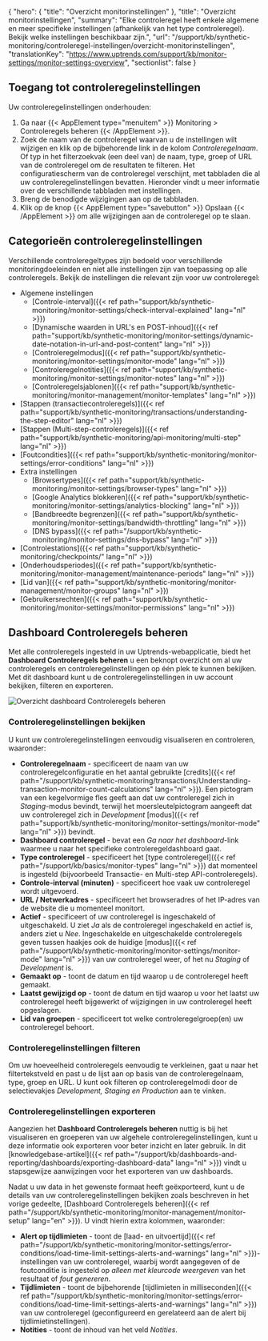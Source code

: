 {
  "hero": {
    "title": "Overzicht monitorinstellingen"
  },
  "title": "Overzicht monitorinstellingen",
  "summary": "Elke controleregel heeft enkele algemene en meer specifieke instellingen (afhankelijk van het type controleregel). Bekijk welke instellingen beschikbaar zijn.",
  "url": "/support/kb/synthetic-monitoring/controleregel-instellingen/overzicht-monitorinstellingen",
  "translationKey": "https://www.uptrends.com/support/kb/monitor-settings/monitor-settings-overview",
  "sectionlist": false
}

## Toegang tot controleregelinstellingen

Uw controleregelinstellingen onderhouden:

1. Ga naar {{< AppElement type="menuitem" >}} Monitoring > Controleregels beheren {{< /AppElement >}}.
2. Zoek de naam van de controleregel waarvan u de instellingen wilt wijzigen en klik op de bijbehorende link in de kolom *Controleregelnaam*. Of typ in het filterzoekvak (een deel van) de naam, type, groep of URL van de controleregel om de resultaten te filteren.
    Het configuratiescherm van de controleregel verschijnt, met tabbladen die al uw controleregelinstellingen bevatten. Hieronder vindt u meer informatie over de verschillende tabbladen met instellingen.
3. Breng de benodigde wijzigingen aan op de tabbladen.
4. Klik op de knop {{< AppElement type="savebutton" >}} Opslaan {{< /AppElement >}} om alle wijzigingen aan de controleregel op te slaan.

## Categorieën controleregelinstellingen

Verschillende controleregeltypes zijn bedoeld voor verschillende monitoringdoeleinden en niet alle instellingen zijn van toepassing op alle controleregels. Bekijk de instellingen die relevant zijn voor uw controleregel:
- Algemene instellingen
   - [Controle-interval]({{< ref path="support/kb/synthetic-monitoring/monitor-settings/check-interval-explained" lang="nl" >}})
   - [Dynamische waarden in URL's en POST-inhoud]({{< ref path="support/kb/synthetic-monitoring/monitor-settings/dynamic-date-notation-in-url-and-post-content" lang="nl" >}})
   - [Controleregelmodus]({{< ref path="support/kb/synthetic-monitoring/monitor-settings/monitor-mode" lang="nl" >}})
   - [Controleregelnotities]({{< ref path="support/kb/synthetic-monitoring/monitor-settings/monitor-notes" lang="nl" >}})
   - [Controleregelsjablonen]({{< ref path="support/kb/synthetic-monitoring/monitor-management/monitor-templates" lang="nl" >}})
- [Stappen (transactiecontroleregels)]({{< ref path="support/kb/synthetic-monitoring/transactions/understanding-the-step-editor" lang="nl" >}})
- [Stappen (Multi-step-controleregels)]({{< ref path="support/kb/synthetic-monitoring/api-monitoring/multi-step" lang="nl" >}})
- [Foutcondities]({{< ref path="support/kb/synthetic-monitoring/monitor-settings/error-conditions" lang="nl" >}})
- Extra instellingen
   - [Browsertypes]({{< ref path="support/kb/synthetic-monitoring/monitor-settings/browser-types" lang="nl" >}})
   - [Google Analytics blokkeren]({{< ref path="support/kb/synthetic-monitoring/monitor-settings/analytics-blocking" lang="nl" >}})
   - [Bandbreedte begrenzen]({{< ref path="support/kb/synthetic-monitoring/monitor-settings/bandwidth-throttling" lang="nl" >}})
   - [DNS bypass]({{< ref path="/support/kb/synthetic-monitoring/monitor-settings/dns-bypass" lang="nl" >}})
- [Controlestations]({{< ref path="support/kb/synthetic-monitoring/checkpoints/" lang="nl" >}})
- [Onderhoudsperiodes]({{< ref path="support/kb/synthetic-monitoring/monitor-management/maintenance-periods" lang="nl" >}})
- [Lid van]({{< ref path="support/kb/synthetic-monitoring/monitor-management/monitor-groups" lang="nl" >}})
- [Gebruikersrechten]({{< ref path="support/kb/synthetic-monitoring/monitor-settings/monitor-permissions" lang="nl" >}})

## Dashboard Controleregels beheren

Met alle controleregels ingesteld in uw Uptrends-webapplicatie, biedt het **Dashboard Controleregels beheren** u een beknopt overzicht om al uw controleregels en controleregelinstellingen op één plek te kunnen bekijken. Met dit dashboard kunt u de controleregelinstellingen in uw account bekijken, filteren en exporteren.

![Overzicht dashboard Controleregels beheren](/img/content/src_monitor-setup-dashboard-overview.min.png)

### Controleregelinstellingen bekijken
U kunt uw controleregelinstellingen eenvoudig visualiseren en controleren, waaronder:

- **Controleregelnaam** - specificeert de naam van uw controleregelconfiguratie en het aantal gebruikte [credits]({{< ref path="/support/kb/synthetic-monitoring/transactions/Understanding-transaction-monitor-count-calculations" lang="nl" >}}). Een pictogram van een kegelvormige fles geeft aan dat uw controleregel zich in *Staging*-modus bevindt, terwijl het moersleutelpictogram aangeeft dat uw controleregel zich in *Development* [modus]({{< ref path="support/kb/synthetic-monitoring/monitor-settings/monitor-mode" lang="nl" >}}) bevindt.
- **Dashboard controleregel** - bevat een *Ga naar het dashboard*-link waarmee u naar het specifieke controleregeldashboard gaat.
- **Type controleregel** - specificeert het [type controleregel]({{< ref path="/support/kb/basics/monitor-types" lang="nl" >}}) dat momenteel is ingesteld (bijvoorbeeld Transactie- en Multi-step API-controleregels).
- **Controle-interval (minuten)** - specificeert hoe vaak uw controleregel wordt uitgevoerd.
- **URL / Netwerkadres** - specificeert het browseradres of het IP-adres van de website die u momenteel monitort.
- **Actief** - specificeert of uw controleregel is ingeschakeld of uitgeschakeld. U ziet *Ja* als de controleregel ingeschakeld en actief is, anders ziet u *Nee*. Ingeschakelde en uitgeschakelde controleregels geven tussen haakjes ook de huidige [modus]({{< ref path="/support/kb/synthetic-monitoring/monitor-settings/monitor-mode" lang="nl" >}}) van uw controleregel weer, of het nu *Staging* of *Development* is.
- **Gemaakt op** - toont de datum en tijd waarop u de controleregel heeft gemaakt.
- **Laatst gewijzigd op** - toont de datum en tijd waarop u voor het laatst uw controleregel heeft bijgewerkt of wijzigingen in uw controleregel heeft opgeslagen.  
- **Lid van groepen** - specificeert tot welke controleregelgroep(en) uw controleregel behoort.

### Controleregelinstellingen filteren

Om uw hoeveelheid controleregels eenvoudig te verkleinen, gaat u naar het filtertekstveld en past u de lijst aan op basis van de controleregelnaam, type, groep en URL. U kunt ook filteren op controleregelmodi door de selectievakjes *Development, Staging en Production* aan te vinken.

### Controleregelinstellingen exporteren

Aangezien het **Dashboard Controleregels beheren** nuttig is bij het visualiseren en groeperen van uw algehele controleregelinstellingen, kunt u deze informatie ook exporteren voor beter inzicht en later gebruik. In dit [knowledgebase-artikel]({{< ref path="/support/kb/dashboards-and-reporting/dashboards/exporting-dashboard-data" lang="nl" >}}) vindt u stapsgewijze aanwijzingen voor het exporteren van uw dashboards.

Nadat u uw data in het gewenste formaat heeft geëxporteerd, kunt u de details van uw controleregelinstellingen bekijken zoals beschreven in het vorige gedeelte, [Dashboard Controleregels beheren]({{< ref path="/support/kb/synthetic-monitoring/monitor-management/monitor-setup" lang="en" >}}). U vindt hierin extra kolommen, waaronder:

- **Alert op tijdlimieten** - toont de [laad- en uitvoertijd]({{< ref path="/support/kb/synthetic-monitoring/monitor-settings/error-conditions/load-time-limit-settings-alerts-and-warnings" lang="nl" >}})-instellingen van uw controleregel, waarbij wordt aangegeven of de foutconditie is ingesteld op *alleen met kleurcode weergeven* van het resultaat of *fout genereren*.
- **Tijdlimieten** - toont de bijbehorende [tijdlimieten in milliseconden]({{< ref path="/support/kb/synthetic-monitoring/monitor-settings/error-conditions/load-time-limit-settings-alerts-and-warnings" lang="nl" >}}) van uw controleregel (geconfigureerd en gerelateerd aan de alert bij tijdlimietinstellingen).
- **Notities** - toont de inhoud van het veld *Notities*.